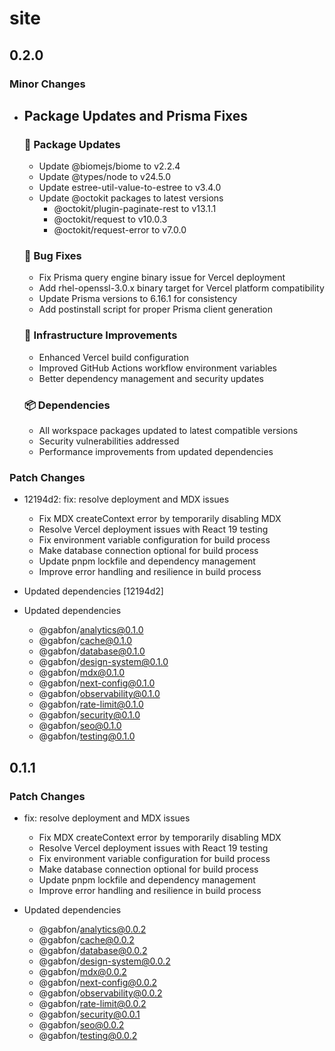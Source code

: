 # site

## 0.2.0

### Minor Changes

- ## Package Updates and Prisma Fixes

  ### 🔧 Package Updates

  - Update @biomejs/biome to v2.2.4
  - Update @types/node to v24.5.0
  - Update estree-util-value-to-estree to v3.4.0
  - Update @octokit packages to latest versions
    - @octokit/plugin-paginate-rest to v13.1.1
    - @octokit/request to v10.0.3
    - @octokit/request-error to v7.0.0

  ### 🐛 Bug Fixes

  - Fix Prisma query engine binary issue for Vercel deployment
  - Add rhel-openssl-3.0.x binary target for Vercel platform compatibility
  - Update Prisma versions to 6.16.1 for consistency
  - Add postinstall script for proper Prisma client generation

  ### 🚀 Infrastructure Improvements

  - Enhanced Vercel build configuration
  - Improved GitHub Actions workflow environment variables
  - Better dependency management and security updates

  ### 📦 Dependencies

  - All workspace packages updated to latest compatible versions
  - Security vulnerabilities addressed
  - Performance improvements from updated dependencies

### Patch Changes

- 12194d2: fix: resolve deployment and MDX issues

  - Fix MDX createContext error by temporarily disabling MDX
  - Resolve Vercel deployment issues with React 19 testing
  - Fix environment variable configuration for build process
  - Make database connection optional for build process
  - Update pnpm lockfile and dependency management
  - Improve error handling and resilience in build process

- Updated dependencies [12194d2]
- Updated dependencies
  - @gabfon/analytics@0.1.0
  - @gabfon/cache@0.1.0
  - @gabfon/database@0.1.0
  - @gabfon/design-system@0.1.0
  - @gabfon/mdx@0.1.0
  - @gabfon/next-config@0.1.0
  - @gabfon/observability@0.1.0
  - @gabfon/rate-limit@0.1.0
  - @gabfon/security@0.1.0
  - @gabfon/seo@0.1.0
  - @gabfon/testing@0.1.0

## 0.1.1

### Patch Changes

- fix: resolve deployment and MDX issues

  - Fix MDX createContext error by temporarily disabling MDX
  - Resolve Vercel deployment issues with React 19 testing
  - Fix environment variable configuration for build process
  - Make database connection optional for build process
  - Update pnpm lockfile and dependency management
  - Improve error handling and resilience in build process

- Updated dependencies
  - @gabfon/analytics@0.0.2
  - @gabfon/cache@0.0.2
  - @gabfon/database@0.0.2
  - @gabfon/design-system@0.0.2
  - @gabfon/mdx@0.0.2
  - @gabfon/next-config@0.0.2
  - @gabfon/observability@0.0.2
  - @gabfon/rate-limit@0.0.2
  - @gabfon/security@0.0.1
  - @gabfon/seo@0.0.2
  - @gabfon/testing@0.0.2
